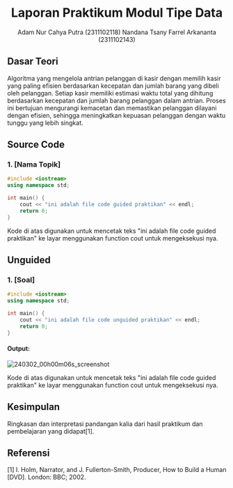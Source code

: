 # <h1 align="center">Laporan Praktikum Modul Tipe Data</h1>
<p align="center">
    Adam Nur Cahya Putra (2311102118)
    Nandana Tsany Farrel Arkananta (2311102143)
</p>

## Dasar Teori
Algoritma yang mengelola antrian pelanggan di kasir dengan memilih kasir yang paling efisien berdasarkan kecepatan dan jumlah barang yang dibeli oleh pelanggan. Setiap kasir memiliki estimasi waktu total yang dihitung berdasarkan kecepatan dan jumlah barang pelanggan dalam antrian. Proses ini bertujuan mengurangi kemacetan dan memastikan pelanggan dilayani dengan efisien, sehingga meningkatkan kepuasan pelanggan dengan waktu tunggu yang lebih singkat.

## Source Code 

### 1. [Nama Topik]

```C++
#include <iostream>
using namespace std;

int main() {
    cout << "ini adalah file code guided praktikan" << endl;
    return 0;
}
```
Kode di atas digunakan untuk mencetak teks "ini adalah file code guided praktikan" ke layar menggunakan function cout untuk mengeksekusi nya.

## Unguided 

### 1. [Soal]

```C++
#include <iostream>
using namespace std;

int main() {
    cout << "ini adalah file code unguided praktikan" << endl;
    return 0;
}
```
#### Output:
![240302_00h00m06s_screenshot](https://github.com/suxeno/Struktur-Data-Assignment/assets/111122086/6d1727a8-fb77-4ecf-81ff-5de9386686b7)

Kode di atas digunakan untuk mencetak teks "ini adalah file code guided praktikan" ke layar menggunakan function cout untuk mengeksekusi nya.

## Kesimpulan
Ringkasan dan interpretasi pandangan kalia dari hasil praktikum dan pembelajaran yang didapat[1].

## Referensi
[1] I. Holm, Narrator, and J. Fullerton-Smith, Producer, How to Build a Human [DVD]. London: BBC; 2002.
